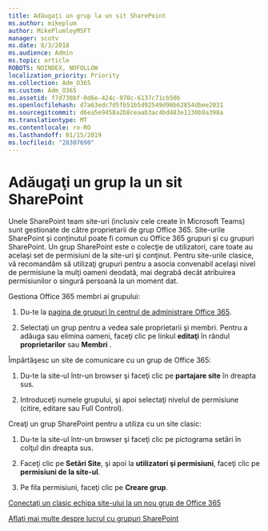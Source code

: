 ```yaml
---
title: Adăugaţi un grup la un sit SharePoint
ms.author: mikeplum
author: MikePlumleyMSFT
manager: scotv
ms.date: 8/3/2018
ms.audience: Admin
ms.topic: article
ROBOTS: NOINDEX, NOFOLLOW
localization_priority: Priority
ms.collection: Adm_O365
ms.custom: Adm_O365
ms.assetid: f7d730bf-0d6e-424c-970c-6137c71cb50b
ms.openlocfilehash: d7a63edc7d5fb51b5d92549d96b62854dbee2031
ms.sourcegitcommit: d6ea5e9458a2b8ceaab3ac4bd483e1130b9a398a
ms.translationtype: MT
ms.contentlocale: ro-RO
ms.lasthandoff: 01/15/2019
ms.locfileid: "28307690"
---
```

# <a name="add-a-group-to-a-sharepoint-site"></a>Adăugaţi un grup la un sit SharePoint

Unele SharePoint team site-uri (inclusiv cele create în Microsoft Teams) sunt gestionate de către proprietarii de grup Office 365. Site-urile SharePoint și conținutul poate fi comun cu Office 365 grupuri şi cu grupuri SharePoint. Un grup SharePoint este o colecţie de utilizatori, care toate au acelaşi set de permisiuni de la site-uri şi conţinut. Pentru site-urile clasice, vă recomandăm să utilizaţi grupuri pentru a asocia convenabil acelaşi nivel de permisiune la mulţi oameni deodată, mai degrabă decât atribuirea permisiunilor o singură persoană la un moment dat.
  
Gestiona Office 365 membri ai grupului:
  
1. Du-te la [pagina de grupuri în centrul de administrare Office 365](https://portal.office.com/adminportal/home#/groups).
    
2. Selectaţi un grup pentru a vedea sale proprietarii şi membri. Pentru a adăuga sau elimina oameni, faceţi clic pe linkul **editaţi** în rândul **proprietarilor** sau **Membri** . 
    
Împărtăşesc un site de comunicare cu un grup de Office 365:
  
1. Du-te la site-ul într-un browser şi faceţi clic pe **partajare site** în dreapta sus. 
    
2. Introduceţi numele grupului, şi apoi selectaţi nivelul de permisiune (citire, editare sau Full Control).
    
Creaţi un grup SharePoint pentru a utiliza cu un site clasic:
  
1. Du-te la site-ul într-un browser şi faceţi clic pe pictograma setări în colţul din dreapta sus.
    
2. Faceţi clic pe **Setări Site**, şi apoi la **utilizatori şi permisiuni**, faceţi clic pe **permisiuni de la site-ul**.
    
3. Pe fila permisiuni, faceţi clic pe **Creare grup**.
    
[Conectaţi un clasic echipa site-ului la un nou grup de Office 365](https://go.microsoft.com/fwlink/?linkid=2008654)
  
[Aflaţi mai multe despre lucrul cu grupuri SharePoint](https://go.microsoft.com/fwlink/?linkid=874658)
  

